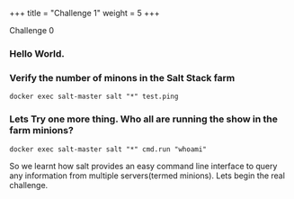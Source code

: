 +++
title = "Challenge 1"
weight = 5
+++

Challenge 0

### Hello World.

### Verify the number of minons in the Salt Stack farm

```
docker exec salt-master salt "*" test.ping
```

### Lets Try one more thing. Who all are running the show in the farm minions?


```
docker exec salt-master salt "*" cmd.run "whoami"
```

So we learnt how salt provides an easy command line interface to query any information from multiple servers(termed minions). Lets begin the real challenge.
